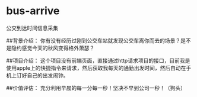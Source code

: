 # bus-arrive
公交到达时间信息采集

##背景介绍：
你有没有经历过刚到公交车站就发现公交车离你而去的场景？是不是隐约感觉今天的秋风变得格外萧瑟？

##项目介绍：
这个项目没有前端页面，直接通过http请求项目的接口，目前我是使用apple上的快捷指令来请求，然后获取我每天的通勤出发时间，然后自动在手机上订好自己的出发闹钟。

##价值评估：
充分利用早晨的每一分每一秒！坚决不早到公司一秒！（狗头）